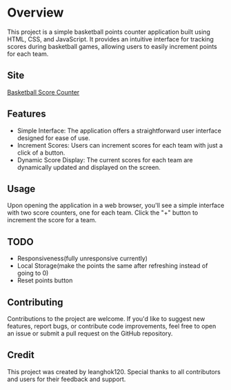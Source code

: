 # Overview

This project is a simple basketball points counter application built using HTML, CSS, and JavaScript. It provides an intuitive interface for tracking scores during basketball games, allowing users to easily increment points for each team.

## Site

[Basketball Score Counter](https://basketball-points-counter.netlify.app)

## Features

- Simple Interface: The application offers a straightforward user interface designed for ease of use.
- Increment Scores: Users can increment scores for each team with just a click of a button.
- Dynamic Score Display: The current scores for each team are dynamically updated and displayed on the screen.

## Usage

Upon opening the application in a web browser, you'll see a simple interface with two score counters, one for each team.
Click the "+" button to increment the score for a team.

## TODO

- Responsiveness(fully unresponsive currently)
- Local Storage(make the points the same after refreshing instead of going to 0)
- Reset points button

## Contributing

Contributions to the project are welcome. If you'd like to suggest new features, report bugs, or contribute code improvements, feel free to open an issue or submit a pull request on the GitHub repository.

## Credit

This project was created by leanghok120. Special thanks to all contributors and users for their feedback and support.
